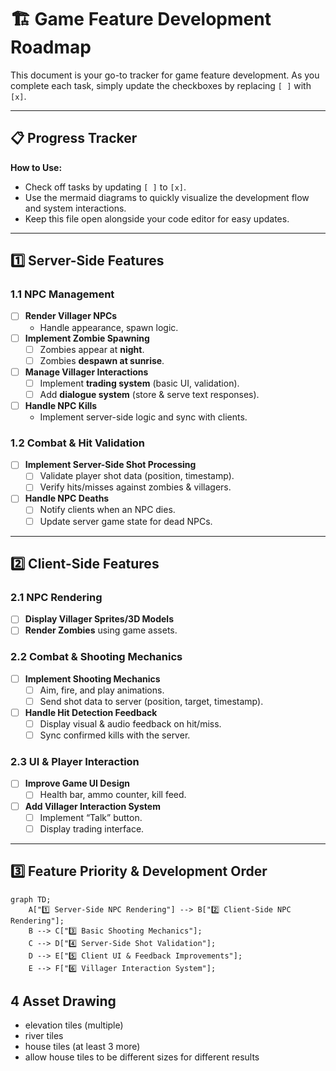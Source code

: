 # 🏗️ Game Feature Development Roadmap

This document is your go-to tracker for game feature development. As you complete each task, simply update the checkboxes by replacing `[ ]` with `[x]`.

---

## 📋 Progress Tracker

**How to Use:**
- Check off tasks by updating `[ ]` to `[x]`.
- Use the mermaid diagrams to quickly visualize the development flow and system interactions.
- Keep this file open alongside your code editor for easy updates.

---

## 1️⃣ Server-Side Features

### 1.1 NPC Management
- [ ] **Render Villager NPCs**
  - Handle appearance, spawn logic.
- [ ] **Implement Zombie Spawning**
  - [ ] Zombies appear at **night**.
  - [ ] Zombies **despawn at sunrise**.
- [ ] **Manage Villager Interactions**
  - [ ] Implement **trading system** (basic UI, validation).
  - [ ] Add **dialogue system** (store & serve text responses).
- [ ] **Handle NPC Kills**
  - Implement server-side logic and sync with clients.

### 1.2 Combat & Hit Validation
- [ ] **Implement Server-Side Shot Processing**
  - [ ] Validate player shot data (position, timestamp).
  - [ ] Verify hits/misses against zombies & villagers.
- [ ] **Handle NPC Deaths**
  - [ ] Notify clients when an NPC dies.
  - [ ] Update server game state for dead NPCs.

---

## 2️⃣ Client-Side Features

### 2.1 NPC Rendering
- [ ] **Display Villager Sprites/3D Models**
- [ ] **Render Zombies** using game assets.

### 2.2 Combat & Shooting Mechanics
- [ ] **Implement Shooting Mechanics**
  - [ ] Aim, fire, and play animations.
  - [ ] Send shot data to server (position, target, timestamp).
- [ ] **Handle Hit Detection Feedback**
  - [ ] Display visual & audio feedback on hit/miss.
  - [ ] Sync confirmed kills with the server.

### 2.3 UI & Player Interaction
- [ ] **Improve Game UI Design**
  - [ ] Health bar, ammo counter, kill feed.
- [ ] **Add Villager Interaction System**
  - [ ] Implement “Talk” button.
  - [ ] Display trading interface.

---

## 3️⃣ Feature Priority & Development Order

```mermaid
graph TD;
    A["1️⃣ Server-Side NPC Rendering"] --> B["2️⃣ Client-Side NPC Rendering"];
    B --> C["3️⃣ Basic Shooting Mechanics"];
    C --> D["4️⃣ Server-Side Shot Validation"];
    D --> E["5️⃣ Client UI & Feedback Improvements"];
    E --> F["6️⃣ Villager Interaction System"];
```

## 4 Asset Drawing
- elevation tiles (multiple)
- river tiles
- house tiles (at least 3 more)
- allow house tiles to be different sizes for different results